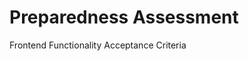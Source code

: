 # Preparedness Assessment
Frontend Functionality Acceptance Criteria
<!-- The application has a title of Preparedness Assessment -->
<!-- The application has an input field -->
<!-- The input field has a label that says Enter your name -->
<!-- Below the input field there are two buttons -->
<!-- The first button says Click Me
The second button says Reset
The user can enter their name in the input field
When the Click Me button is selected a modal appears
The modal has a header that greets the user with their name
The modal has a body with lorem ipsum filler text
The modal has a close button
The close button in modal closes the modal
The Reset button clears the input field
The background is this image -->
<!-- The header text color is white and is 50px
The header is centered on the page
The input label text color is white and is 35px
The input label is centered on the page
The input field text is 18px
The input field should take up 50% of the width of the page
The input field is centered on the page
There is 12px of padding on the left and the right of the input field
There is 6px of padding on the top and the bottom of the input field
The buttons are centered under the input field
The background color of the buttons are #0dcaf0
The color of the text on the buttons is white
Button width is set to 100px
There is 10px of padding on all sides of the button
There is 20px between the two buttons
There is 20px between the bottom of the input and the top of the buttons -->